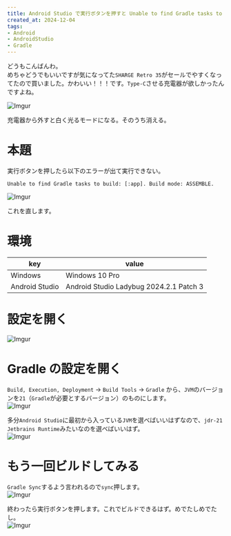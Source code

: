```yaml
---
title: Android Studio で実行ボタンを押すと Unable to find Gradle tasks to build ... エラーが出るのを治す
created_at: 2024-12-04
tags:
- Android
- AndroidStudio
- Gradle
---
```

どうもこんばんわ。  
めちゃどうでもいいですが気になってた`SHARGE Retro 35`がセールでやすくなってたので買いました。かわいい！！！です。`Type-C`させる充電器が欲しかったんですよね。

![Imgur](https://imgur.com/SuJRM48.png)

充電器から外すと白く光るモードになる。そのうち消える。

# 本題
実行ボタンを押したら以下のエラーが出て実行できない。

```plaintext
Unable to find Gradle tasks to build: [:app]. Build mode: ASSEMBLE.
```

![Imgur](https://imgur.com/GuNH8TU.png)

これを直します。

# 環境

| key            | value                                   |
|----------------|-----------------------------------------|
| Windows        | Windows 10 Pro                          |
| Android Studio | Android Studio Ladybug 2024.2.1 Patch 3 |

# 設定を開く
![Imgur](https://imgur.com/k4JnV7A.png)

# Gradle の設定を開く
`Build, Execution, Deployment` → `Build Tools` → `Gradle` から、`JVM`のバージョンを`21`（`Gradle`が必要とするバージョン）のものにします。  
![Imgur](https://imgur.com/2DIrzdD.png)

多分`Android Studio`に最初から入っている`JVM`を選べばいいはずなので、`jdr-21 Jetbrains Runtime`みたいなのを選べばいいはず。  
![Imgur](https://imgur.com/xkxTCVO.png)

# もう一回ビルドしてみる
`Gradle Sync`するよう言われるので`sync`押します。  
![Imgur](https://imgur.com/RjHdiZ0.png)

終わったら実行ボタンを押します。これでビルドできるはず。めでたしめでたし。  
![Imgur](https://imgur.com/whZrfbS.png)
